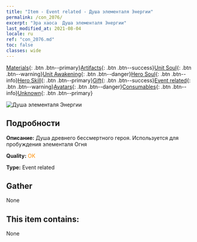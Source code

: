 ```yaml
---
title: "Item - Event related - Душа элементаля Энергии"
permalink: /con_2076/
excerpt: "Эра хаоса  Душа элементаля Энергии"
last_modified_at: 2021-08-04
locale: ru
ref: "con_2076.md"
toc: false
classes: wide
---
```

 [Materials](/ItemsRU/){: .btn .btn--primary}[Artifacts](/ItemsRU/Artifacts/){: .btn .btn--success}[Unit Soul](/ItemsRU/UnitSoul/){: .btn .btn--warning}[Unit Awakening](/ItemsRU/UnitAwakening/){: .btn .btn--danger}[Hero Soul](/ItemsRU/HeroSoul/){: .btn .btn--info}[Hero Skill](/ItemsRU/HeroSkill/){: .btn .btn--primary}[Gift](/ItemsRU/Gift/){: .btn .btn--success}[Event related](/ItemsRU/Events/){: .btn .btn--warning}[Avatars](/ItemsRU/Avatars/){: .btn .btn--danger}[Consumables](/ItemsRU/Consumables/){: .btn .btn--info}[Unknown](/ItemsRU/Unknown/){: .btn .btn--primary}

 ![Душа элементаля Энергии](/images/t/juexing_904.png)

## Подробности
 **Описание:** Душа древнего бессмертного героя. Используется для пробуждения элементаля Огня

 **Quality:** <span style="color: #FF8C00">OK</span>

 **Type:** Event related

## Gather

  None

## This item contains:

  None

